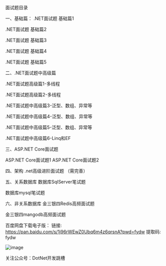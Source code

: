面试题目录


一、基础篇：
.NET面试题 基础篇1

.NET面试题 基础篇2

.NET面试题 基础篇3

.NET面试题 基础篇4

.NET面试题 基础篇5



二、.NET面试题中高级篇

.NET面试题高级篇1-多线程

.NET面试题高级篇2-多线程

.NET面试题中高级篇3-泛型、数组、异常等

.NET面试题中高级篇4-泛型、数组、异常等

.NET面试题中高级篇5-泛型、数组、异常等

.NET面试题中高级篇6-Linq和EF


三、ASP.NET Core面试题

ASP.NET Core面试题1
ASP.NET Core面试题2

四、架构
.net高级进阶面试题  （需完善）



五、关系数据库
数据库SqlServer笔试题 

数据库mysql笔试题 



六、非关系数据库
金三银四Redis高频面试题

金三银四mangodb高频面试题



百度网盘下载电子版：
链接: https://pan.baidu.com/s/1j96rWEwZ0Ubq6m4z6qrsnA?pwd=fydw 提取码: fydw 

![image](https://user-images.githubusercontent.com/51757544/166111707-980200df-602e-4be5-81b3-4f16f0066211.png)

关注公众号：DotNet开发跳槽

